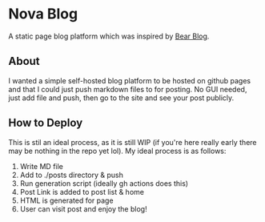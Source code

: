 # Nova Blog

A static page blog platform which was inspired by [Bear Blog](https://bearblog.dev).

## About

I wanted a simple self-hosted blog platform to be hosted on github pages and that I could just push markdown files to for posting. No GUI needed, just add file and push, then go to the site and see your post publicly.

## How to Deploy

This is stil an ideal process, as it is still WIP (if you're here really early there may be nothing in the repo yet lol).
My ideal process is as follows:

1. Write MD file
2. Add to ./posts directory & push
3. Run generation script (ideally gh actions does this)
4. Post Link is added to post list & home
5. HTML is generated for page
6. User can visit post and enjoy the blog!
